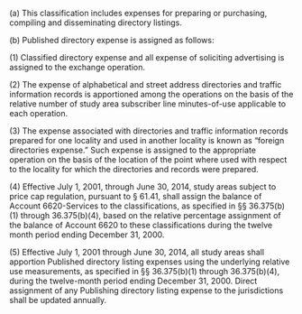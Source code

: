 (a) This classification includes expenses for preparing or purchasing, compiling and disseminating directory listings.

(b) Published directory expense is assigned as follows:

(1) Classified directory expense and all expense of soliciting advertising is assigned to the exchange operation.

(2) The expense of alphabetical and street address directories and traffic information records is apportioned among the operations on the basis of the relative number of study area subscriber line minutes-of-use applicable to each operation.

(3) The expense associated with directories and traffic information records prepared for one locality and used in another locality is known as “foreign directories expense.” Such expense is assigned to the appropriate operation on the basis of the location of the point where used with respect to the locality for which the directories and records were prepared.

(4) Effective July 1, 2001, through June 30, 2014, study areas subject to price cap regulation, pursuant to § 61.41, shall assign the balance of Account 6620-Services to the classifications, as specified in §§ 36.375(b)(1) through 36.375(b)(4), based on the relative percentage assignment of the balance of Account 6620 to these classifications during the twelve month period ending December 31, 2000.

(5) Effective July 1, 2001 through June 30, 2014, all study areas shall apportion Published directory listing expenses using the underlying relative use measurements, as specified in §§ 36.375(b)(1) through 36.375(b)(4), during the twelve-month period ending December 31, 2000. Direct assignment of any Publishing directory listing expense to the jurisdictions shall be updated annually.

